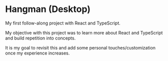# Hangman (Desktop)

My first follow-along project with React and TypeScript.

My objective with this project was to learn more about React and TypeScript and build repetition into concepts.

It is my goal to revisit this and add some personal touches/customization once my experience increases.
